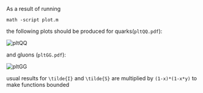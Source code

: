 As a result of running
```
math -script plot.m
```
the following plots should be produced for quarks(`pltQQ.pdf`):

![pltQQ](https://github.com/user-attachments/assets/3d2252ec-81e3-435e-b6ce-87a0d3d94971)

and gluons (`pltGG.pdf`):
 
![pltGG](https://github.com/user-attachments/assets/742a32e0-9b01-4621-ba9a-02db707f7ad0)


usual results for `\tilde{I}` and `\tilde{S}` are multiplied by `(1-x)*(1-x*y)` to make functions bounded
